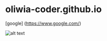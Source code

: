 # oliwia-coder.github.io



[google] (https://www.google.com/)

![alt text](oliwia-coder.github.io/foto.jpg)
